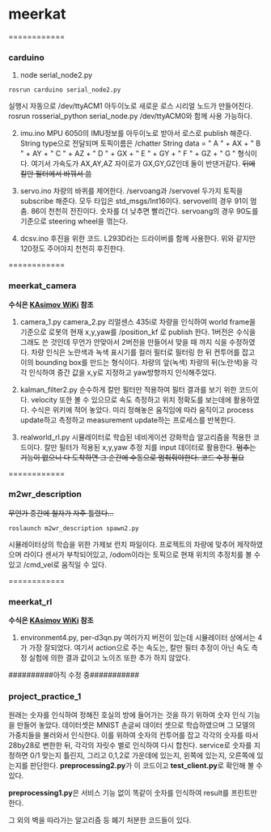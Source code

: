 # meerkat

============
### carduino

1. node serial_node2.py

``` 
rosrun carduino serial_node2.py
```

실행시 자동으로 /dev/ttyACM1 아두이노로 새로운 로스 시리얼 노드가 만들어진다. 
rosrun rosserial_python serial_node.py /dev/ttyACM0와 함께 사용 가능하다. 

2. imu.ino
MPU 6050의 IMU정보를 아두이노로 받아서 로스로 publish 해준다. 
String type으로 전달되며 토픽이름은 /chatter
String data = " A " + AX + " B " + AY + " C " + AZ + " D " + GX + " E " + GY + " F " + GZ + " G " 형식이다. 
여기서 가속도가 AX,AY,AZ 자이로가 GX,GY,GZ인데 둘이 반댄거같다. ~~뒤에 칼만 필터에서 바꿔서 씀~~

3. servo.ino
차량의 바퀴를 제어한다. /servoang과 /servovel 두가지 토픽을 subscribe 해준다. 모두 타입은 std_msgs/Int16이다.
servovel의 경우 91이 멈춤. 86이 천천히 전진이다. 숫자를 더 낮추면 빨리간다. 
servoang의 경우 90도를 기준으로 steering wheel을 꺾는다. 

4. dcsv.ino
후진을 위한 코드. L293D라는 드라이버를 함께 사용한다. 
위와 같지만 120정도 주어야지 천천히 후진한다. 

============
### meerkat_camera

**수식은 [KAsimov WiKi](https://kasimov.korea.ac.kr/dokuwiki/doku.php/activity/member/2020/meerkat) 참조**

1. camera_1.py camera_2.py
리얼센스 435i로 차량을 인식하여 world frame을 기준으로 로봇의 현재 x,y,yaw를 /position_kf 로 publish 한다.
1버전은 수식을 그래도 쓴 것인데 무언가 안맞아서 2버전을 만들어서 맞을 때 까지 식을 수정하였다. 
차량 인식은 노란색과 녹색 표시기를 컬러 필터로 필터링 한 뒤 컨투어를 잡고 이의 bounding box를 만드는 형식이다. 차량의 앞(녹색) 차량의 뒤(노란색)을 각각 인식하여 중간 값을 x,y로 지정하고 yaw방향까지 인식해주었다.

2. kalman_filter2.py
순수하게 칼만 필터만 적용하여 필터 결과를 보기 위한 코드이다. velocity 또한 볼 수 있으므로 속도 측정하고 위치 정확도를 보는데에 활용하였다. 
수식은 위키에 적어 놓았다. 미리 정해놓은 움직임에 따라 움직이고 process update하고 측정하고 measurement update하는 프로세스를 반복한다. 

3. realworld_rl.py
시뮬레이터로 학습된 네비게이션 강화학습 알고리즘을 적용한 코드이다. 
칼만 필터가 적용된 x,y,yaw 추정 치를 input 데이터로 활용한다. 
~~멈추는 기능이 없으니 다 도착하면 그 순간에 수동으로 멈춰줘야한다. 코드 수정 필요~~

============
### m2wr_description

~~무언가 중간에 철자가 자주 틀렸다...~~
``` 
roslaunch m2wr_description spawn2.py
```

시뮬레이터상의 학습을 위한 가제보 런치 파일이다. 
프로젝트의 차량에 맞추어 제작하였으며 라이다 센서가 부착되어있고, /odom이라는 토픽으로 현재 위치의 추정치를 볼 수 있고 /cmd_vel로 움직일 수 있다. 

============
### meerkat_rl

**수식은 [KAsimov WiKi](https://kasimov.korea.ac.kr/dokuwiki/doku.php/activity/member/2020/meerkat) 참조**

1. environment4.py, per-d3qn.py
여러가지 버전이 있는데 시뮬레이터 상에서는 4가 가장 잘되었다.
여기서 action으로 주는 속도는, 칼만 필터 추정이 아닌 속도 측정 실험에 의한 결과 값이고 노이즈 또한 추가 하지 않았다. 

##########아직 수정 중###########

### project_practice_1

원래는 숫자를 인식하여 정해진 호실의 방에 들어가는 것을 하기 위하여 숫자 인식 기능을 만들어 놓았다. 
데이터셋은 MNIST 손글씨 데이터 셋으로 학습하였으며 그 모델의 가중치들을 불러와서 인식한다. 이를 위하여 숫자의 컨투어를 잡고 각각의 숫자를 따서 28by28로 변한한 뒤, 각각의 자릿수 별로 인식하여 다시 합친다. 
service로 숫자를 지정하면 0/1 맞는지 틀린지, 그리고 0,1,2로 가운데에 있는지, 왼쪽에 있는지, 오른쪽에 있는지를 판단한다. 
**preprocessing2.py**가 이 코드이고 **test_client.py**로 확인해 볼 수 있다. 

**preprocessing1.py**은 서비스 기능 없이 똑같이 숫자를 인식하여 result를 프린트만 한다. 

그 외의 벽을 따라가는 알고리즘 등 폐기 처분한 코드들이 있다. 


